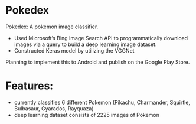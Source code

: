 # Pokedex
Pokedex: A pokemon image classifier. 

- Used Microsoft’s Bing Image Search API to programmatically download images via a query to build a deep learning image dataset.
- Constructed Keras model by utilizing the VGGNet 

Planning to implement this to Android and publish on the Google Play Store.

# Features:
- currently classifies 6 different Pokemon (Pikachu, Charmander, Squirtle, Bulbasaur, Gyarados, Rayquaza)
- deep learning dataset consists of 2225 images of Pokemon
